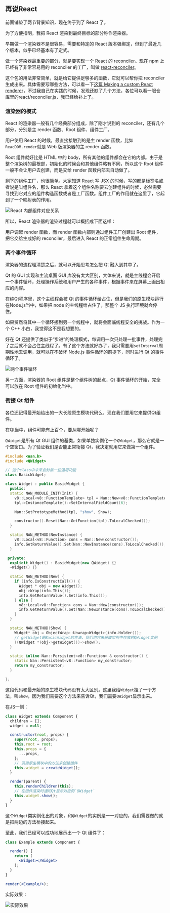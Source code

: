 ## 再说React

前面铺垫了两节背景知识，现在终于到了 React 了。

为了方便指明，我把 React 渲染到最终目标的部分称作渲染器。

早期做一个渲染器不是很容易，需要和特定的 React 版本强绑定，但到了最近几个版本，似乎已经基本有了定式。

做一个渲染器最重要的部分，就是要实现一个 React 的 reconciler。现在 npm 上已经有了非常容易用的 reconciler 的工厂，叫做 [react-reconciler](https://www.npmjs.com/package/react-reconciler)。

这个包的用法非常简单，就是给它提供足够多的函数，它就可以帮你把 reconciler 生成出来。具体需要写哪些方法，可以看一下[这篇 Making a custom React renderer](https://github.com/nitin42/Making-a-custom-React-renderer/blob/master/part-one.md)，不过我自己在实践的时候，发现还缺了几个方法，各位可以看一眼仓库里的react/reconciler.js，我已经给补上了。

### 渲染器的模式

React 的渲染器一般有几个经典部分组成，除了刚才说到的 reconciler，还有几个部分，分别是主 render 函数、Root 组件、组件工厂。

用户使用 React 的时候，最直接接触到的是主 render 函数，比如`ReacDOM.render`就是 Web 版渲染器的主 render 函数。

Root 组件就好比是 HTML 中的 body，所有其他的组件都会在它的内部。由于是整个渲染树的最根部，初始化的时候会和其他组件略有不同，所以这个 Root 组件一般不会让用户去创建，而是交给 render 函数内部去自动做了。

剩下的组件工厂，也很简单。大家知道 React 写 JSX 的时候，写的都是标签名或者说是叫组件名，那么 React 拿着这个组件名称要去创建组件的时候，必然需要寻找到它对应的组件构造函数或者是工厂函数。组件工厂的作用就在这里了，它起到了一个映射表的作用。

![React 内部组件对应关系](images/react-component-internal.png)

所以，React 渲染器的渲染过程就可以概括成下面这样：

用户调起 render 函数，而 render 函数内部则通过组件工厂创建出 Root 组件，把它交给生成好的 reconciler，最后进入 React 的正常组件生命周期。

### 两个事件循环

渲染器的流程理清楚之后，就可以开始思考怎么把 Qt 融入到其中了。

Qt 的 GUI 实现和主流桌面 GUI 库没有太大区别，大体来说，就是主线程会开启一个事件循环，处理操作系统和用户产生的各种事件，根据事件来在屏幕上画出相应的内容。

在纯Qt程序里，这个主线程会被 Qt 的事件循环给占住，但是我们的原生模块运行在Node.js当中，如果把 node 的主线程给占住了，那整个 JS 执行环境就会停住。

如果贸然将其中一个循环挪到另一个线程中，就将会面临线程安全的挑战。作为一个 C++ 小白，我觉得这不是我想要的。

好在 Qt 还提供了类似于“步进”的处理模式，每调用一次只处理一批事件，处理完了之后就不会占住主线程了。有了这个方法就好办了，我只需要用`setInterval`周期性地去调用，就可以在不破坏 Node.js 事件循环的前提下，同时进行 Qt 的事件循环了。

![两个事件循环](images/event-loop-chaining.png)

另一方面，渲染器的 Root 组件是整个组件树的起点，Qt 事件循环的开始，完全可以放在 Root 组件的初始化当中。

### 衔接 Qt 组件

各位还记得最开始给出的一大长段原生模块代码么，现在我们要用它来提供Qt组件。

在Qt当中，组件可能有上百个，要从哪开始呢？

`QWidget`是所有 Qt GUI 组件的基类，如果单独实例化一个`QWidget`，那么它就是一个空窗口。为了验证我们是否能正常衔接 Qt，我决定就用它来做第一个组件。

```cpp
#include <nan.h>
#include <QWidget>

// 这个class中未来会封装一些通用功能
class BasicWidget;

class Widget : public BasicWidget {
  public:
  static NAN_MODULE_INIT(Init) {
    v8::Local<v8::FunctionTemplate> tpl = Nan::New<v8::FunctionTemplate>(New);
    tpl->InstanceTemplate()->SetInternalFieldCount(6);

    Nan::SetPrototypeMethod(tpl, "show", Show);

    constructor().Reset(Nan::GetFunction(tpl).ToLocalChecked());
  }

  static NAN_METHOD(NewInstance) {
    v8::Local<v8::Function> cons = Nan::New(constructor());
    info.GetReturnValue().Set(Nan::NewInstance(cons).ToLocalChecked());
  }

 private:
  explicit Widget() : BasicWidget(new QWidget) {}
  ~Widget() {}

  static NAN_METHOD(New) {
    if (info.IsConstructCall()) {
      Widget * obj = new Widget();
      obj->Wrap(info.This());
      info.GetReturnValue().Set(info.This());
    } else {
      v8::Local<v8::Function> cons = Nan::New(constructor());
      info.GetReturnValue().Set(Nan::NewInstance(cons).ToLocalChecked());
    }
  }

  static NAN_METHOD(Show) {
    Widget* obj = ObjectWrap::Unwrap<Widget>(info.Holder());
    // getWidget是BasicWidget的方法，我们用它来获取实例中存放的QWidget实例
    ((QWidget *)obj->getWidget())->show();
  }

  static inline Nan::Persistent<v8::Function> & constructor() {
    static Nan::Persistent<v8::Function> my_constructor;
    return my_constructor;
  }

};
```

这段代码和最开始的原生模块代码没有太大区别。这里我给`Widget`挂了一个方法，叫`Show`，因为我们需要这个方法来告诉Qt，我们需要`QWidget`显示出来。

在JS一侧：

```javascript
class Widget extends Component {
  children = [];
  widget = null;

  constructor(root, props) {
    super(root, props);
    this.root = root;
    this.props = {
      ...props,
    };
    // 调用原生模块中的方法来创建组件
    this.widget = createWidget();
  }

  render(parent) {
    this.renderChildren(this);
    // 在组件渲染时通知Qt显示对应的`QWidget`
    this.widget.show();
  }
}
```

这个`Widget`类实例化出的对象，和`QWidget`的实例是一一对应的，我们需要做的就是把两边的方法桥接起来。

至此，我们已经可以成功地展示出一个 Qt 组件了：

```jsx
class Example extends Component {

  render() {
    return (
      <Widget></Widget>
    );
  }
}

render(<Example/>);
```

实际效果：

![实际效果](images/first-demo.png)
